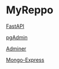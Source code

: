 # MyReppo

[FastAPI](http://localhost:8000/docs)

[pgAdmin](http://localhost:15432)

[Adminer](http://localhost:8080)

[Mongo-Express](http://localhost:8081)